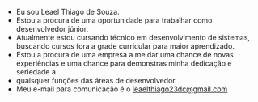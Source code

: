 -  Eu sou Leael Thiago de Souza.
-  Estou a procura de uma oportunidade para trabalhar como desenvolvedor júnior.
-  Atualmente estou cursando técnico em desenvolvimento de sistemas, buscando cursos fora a grade curricular para maior aprendizado.
-  Estou a procura de uma empresa a me dar uma chance de novas experiências e uma chance para demonstras minha dedicação e seriedade a
-  quaisquer funções das áreas de desenvolvedor.
-  Meu e-mail para comunicação é o leaelthiago23dc@gmail.com
